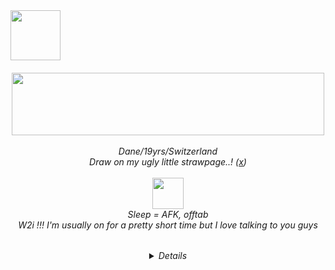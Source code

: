 <img width="80" src="https://web.archive.org/web/20091027060957/http://www.geocities.com/phnyxrayn/weedmexplore.gif">

<h6 align="center">                         
  <img  width="500" height="100" src="https://web.archive.org/web/20090728115814/http://uk.geocities.com/therealchongybaby/spacebg.gif" /> <br> 
  <br> 
  <em> Dane/19yrs/Switzerland <br>
  Draw on my ugly little strawpage..! (<a href="https://1-900-490-freak.straw.page/">x</a>) <br> 
    <br>
  <img  width="50" src="https://web.archive.org/web/20090727160436/http://www.geocities.com/dr_tigger/smoking-skull.gif" /> 
    <br>
  Sleep = AFK, offtab <br>  
    W2i !!! I'm usually on for a pretty short time but I love talking to you guys<br> 
    <br>
<img  width="15" src="https://web.archive.org/web/20091026232923/http://www.geocities.com/Tokyo/Market/7773/star.gif" /> <br>
    <details>
      --- <br>
Locations: spawn, docks, bakery <br>
      --- <br>
Skins I have: Oneyplays, Smiling Friends, Dan VS, Rockafire Explosion, BR BA + BCS, Trailer Park Boys,Ren & Stimpy, Treasure Island (1988), Clone High, DHMIS, TF2, The Beatles, SOAD, Frank Zappa
    </details>
</h6>


<!---
1-900-490-freak/1-900-490-freak is a ✨ special ✨ repository because its `README.md` (this file) appears on your GitHub profile.
You can click the Preview link to take a look at your changes.
--->
